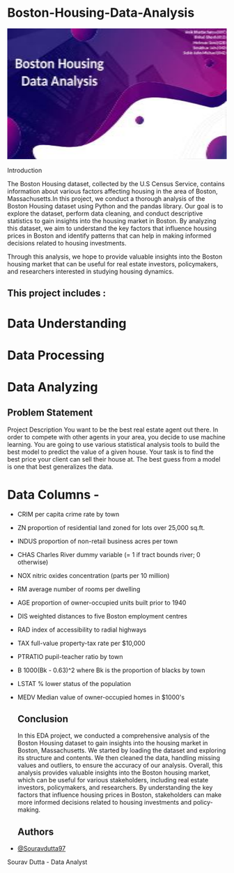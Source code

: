# Boston-Housing-Data-Analysis
<p align="center">
  <img width="600" height="300" src="Boston_Housing Image.jpg">
</p


## Introduction

The Boston Housing dataset, collected by the U.S Census Service, contains information about various factors affecting housing in the area of Boston, Massachusetts.In this project, we conduct a thorough analysis of the Boston Housing dataset using Python and the pandas library. Our goal is to explore the dataset, perform data cleaning, and conduct descriptive statistics to gain insights into the housing market in Boston. By analyzing this dataset, we aim to understand the key factors that influence housing prices in Boston and identify patterns that can help in making informed decisions related to housing investments.

Through this analysis, we hope to provide valuable insights into the Boston housing market that can be useful for real estate investors, policymakers, and researchers interested in studying housing dynamics.

## This project includes :

# Data Understanding
# Data Processing
# Data Analyzing

## Problem Statement
Project Description You want to be the best real estate agent out there. In order to compete with other agents in your area, you decide to use machine learning. You are going to use various statistical analysis tools to build the best model to predict the value of a given house. Your task is to find the best price your client can sell their house at. The best guess from a model is one that best generalizes the data.

# Data Columns -

- CRIM     per capita crime rate by town
- ZN       proportion of residential land zoned for lots over 25,000 sq.ft.
- INDUS    proportion of non-retail business acres per town
- CHAS     Charles River dummy variable (= 1 if tract bounds river; 0 otherwise)
- NOX      nitric oxides concentration (parts per 10 million)
- RM       average number of rooms per dwelling
- AGE      proportion of owner-occupied units built prior to 1940
- DIS      weighted distances to five Boston employment centres
- RAD      index of accessibility to radial highways
- TAX      full-value property-tax rate per $10,000
- PTRATIO  pupil-teacher ratio by town
- B        1000(Bk - 0.63)^2 where Bk is the proportion of blacks by town
- LSTAT    % lower status of the population
- MEDV     Median value of owner-occupied homes in $1000's

  ## Conclusion
     In this EDA project, we conducted a comprehensive analysis of the Boston Housing dataset to gain insights into the housing market in Boston, Massachusetts. We 
     started by loading the dataset and exploring its structure and contents. We then cleaned the data, handling missing values and outliers, to ensure the accuracy of 
     our analysis.
      Overall, this analysis provides valuable insights into the Boston housing market, which can be useful for various stakeholders, including real estate investors, 
      policymakers, and researchers. By understanding the key factors that influence housing prices in Boston, stakeholders can make more informed decisions related to 
      housing investments and policy-making.
  ##  Authors

- [@Souravdutta97](https://github.com/Souravdutta97)

Sourav Dutta - Data Analyst
    
